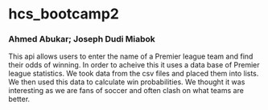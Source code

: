 # hcs_bootcamp2

### Ahmed Abukar; Joseph Dudi Miabok

This api allows users to enter the name of a Premier league team and find their odds of winning. In order to acheive this it uses a data base of Premier league statistics. We took data from the csv files and placed them into lists. We  then used this data to calculate win probabilities.  We thought it was interesting as we are fans of soccer and often clash on what teams are better.